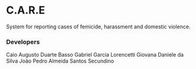 # C.A.R.E
<p>System for reporting cases of femicide, harassment and domestic violence.</p>

<h3>Developers</h3>
Caio Augusto Duarte Basso
Gabriel Garcia Lorencetti
Giovana Daniele da Silva
João Pedro Almeida Santos Secundino
